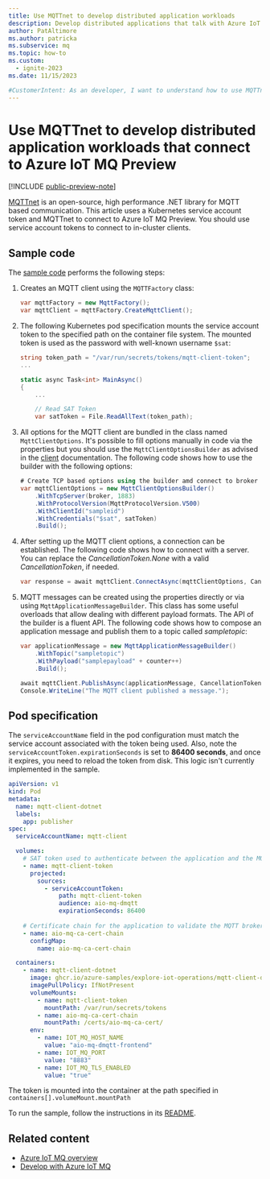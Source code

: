 ```yaml
---
title: Use MQTTnet to develop distributed application workloads
description: Develop distributed applications that talk with Azure IoT MQ using MQTTnet.
author: PatAltimore
ms.author: patricka
ms.subservice: mq
ms.topic: how-to
ms.custom:
  - ignite-2023
ms.date: 11/15/2023

#CustomerIntent: As an developer, I want to understand how to use MQTTnet to develop distributed apps that talk with Azure IoT MQ.
---
```


# Use MQTTnet to develop distributed application workloads that connect to Azure IoT MQ Preview

[!INCLUDE [public-preview-note](../includes/public-preview-note.md)]

[MQTTnet](https://dotnet.github.io/MQTTnet/) is an open-source, high performance .NET library for MQTT based communication. This article uses a Kubernetes service account token and MQTTnet to connect to Azure IoT MQ Preview. You should use service account tokens to connect to in-cluster clients.

## Sample code

The [sample code](https://github.com/Azure-Samples/explore-iot-operations/tree/main/samples/mqtt-client-dotnet/Program.cs) performs the following steps:

1. Creates an MQTT client using the `MQTTFactory` class:

    ```csharp
    var mqttFactory = new MqttFactory();
    var mqttClient = mqttFactory.CreateMqttClient();
    ```

1. The following Kubernetes pod specification mounts the service account token to the specified path on the container file system. The mounted token is used as the password with well-known username `$sat`:

    ```csharp
    string token_path = "/var/run/secrets/tokens/mqtt-client-token";
    ...

    static async Task<int> MainAsync()
    {
        ...

        // Read SAT Token
        var satToken = File.ReadAllText(token_path);
    ```

1. All options for the MQTT client are bundled in the class named `MqttClientOptions`. It's possible to fill options manually in code via the properties but you should use the `MqttClientOptionsBuilder` as advised in the [client](https://github.com/dotnet/MQTTnet/wiki/Client) documentation. The following code shows how to use the builder with the following options:

    ```csharp
    # Create TCP based options using the builder amd connect to broker
    var mqttClientOptions = new MqttClientOptionsBuilder()
        .WithTcpServer(broker, 1883)
        .WithProtocolVersion(MqttProtocolVersion.V500)
        .WithClientId("sampleid")
        .WithCredentials("$sat", satToken)
        .Build();
    ```

1. After setting up the MQTT client options, a connection can be established. The following code shows how to connect with a server. You can replace the *CancellationToken.None* with a valid *CancellationToken*, if needed.

    ```csharp
    var response = await mqttClient.ConnectAsync(mqttClientOptions, CancellationToken.None);
    ```

1. MQTT messages can be created using the properties directly or via using `MqttApplicationMessageBuilder`. This class has some useful overloads that allow dealing with different payload formats. The API of the builder is a fluent API. The following code shows how to compose an application message and publish them to a topic called *sampletopic*:

    ```csharp
    var applicationMessage = new MqttApplicationMessageBuilder()
        .WithTopic("sampletopic")
        .WithPayload("samplepayload" + counter++)
        .Build();

    await mqttClient.PublishAsync(applicationMessage, CancellationToken.None);
    Console.WriteLine("The MQTT client published a message.");
    ```

## Pod specification

The `serviceAccountName` field in the pod configuration must match the service account associated with the token being used. Also, note the `serviceAccountToken.expirationSeconds` is set to **86400 seconds**, and once it expires, you need to reload the token from disk. This logic isn't currently implemented in the sample.

```yaml
apiVersion: v1
kind: Pod
metadata:
  name: mqtt-client-dotnet
  labels:
    app: publisher
spec:
  serviceAccountName: mqtt-client

  volumes: 
    # SAT token used to authenticate between the application and the MQTT broker
    - name: mqtt-client-token
      projected:
        sources:
          - serviceAccountToken:
              path: mqtt-client-token
              audience: aio-mq-dmqtt
              expirationSeconds: 86400
    
    # Certificate chain for the application to validate the MQTT broker    
    - name: aio-mq-ca-cert-chain
      configMap:
        name: aio-mq-ca-cert-chain

  containers:
    - name: mqtt-client-dotnet
      image: ghcr.io/azure-samples/explore-iot-operations/mqtt-client-dotnet:latest
      imagePullPolicy: IfNotPresent
      volumeMounts:
        - name: mqtt-client-token
          mountPath: /var/run/secrets/tokens
        - name: aio-mq-ca-cert-chain
          mountPath: /certs/aio-mq-ca-cert/      
      env:
        - name: IOT_MQ_HOST_NAME
          value: "aio-mq-dmqtt-frontend"
        - name: IOT_MQ_PORT
          value: "8883"
        - name: IOT_MQ_TLS_ENABLED
          value: "true"
```

The token is mounted into the container at the path specified in `containers[].volumeMount.mountPath`

To run the sample, follow the instructions in its [README](https://github.com/Azure-Samples/explore-iot-operations/tree/main/samples/mqtt-client-dotnet).

## Related content

- [Azure IoT MQ overview](../manage-mqtt-broker/overview-iot-mq.md)
- [Develop with Azure IoT MQ](concept-about-distributed-apps.md)
